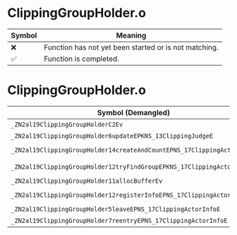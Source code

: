 # ClippingGroupHolder.o
| Symbol | Meaning 
| ------------- | ------------- 
| :x: | Function has not yet been started or is not matching. 
| :white_check_mark: | Function is completed. 


# ClippingGroupHolder.o
| Symbol (Demangled) | Symbol (Mangled) | Decompiled? |
| ------------- |  ------------- | ------------- |
| `_ZN2al19ClippingGroupHolderC2Ev` | `al::ClippingGroupHolder::ClippingGroupHolder(void)` | :white_check_mark: |
| `_ZN2al19ClippingGroupHolder6updateEPKNS_13ClippingJudgeE` | `al::ClippingGroupHolder::update(al::ClippingJudge const*)` | :white_check_mark: |
| `_ZN2al19ClippingGroupHolder14createAndCountEPNS_17ClippingActorInfoE` | `al::ClippingGroupHolder::createAndCount(al::ClippingActorInfo *)` | :white_check_mark: |
| `_ZN2al19ClippingGroupHolder12tryFindGroupEPKNS_17ClippingActorInfoE` | `al::ClippingGroupHolder::tryFindGroup(al::ClippingActorInfo const*)` | :white_check_mark: |
| `_ZN2al19ClippingGroupHolder11allocBufferEv` | `al::ClippingGroupHolder::allocBuffer(void)` | :white_check_mark: |
| `_ZN2al19ClippingGroupHolder12registerInfoEPNS_17ClippingActorInfoE` | `al::ClippingGroupHolder::registerInfo(al::ClippingActorInfo *)` | :white_check_mark: |
| `_ZN2al19ClippingGroupHolder5leaveEPNS_17ClippingActorInfoE` | `al::ClippingGroupHolder::leave(al::ClippingActorInfo *)` | :white_check_mark: |
| `_ZN2al19ClippingGroupHolder7reentryEPNS_17ClippingActorInfoE` | `al::ClippingGroupHolder::reentry(al::ClippingActorInfo *)` | :white_check_mark: |
